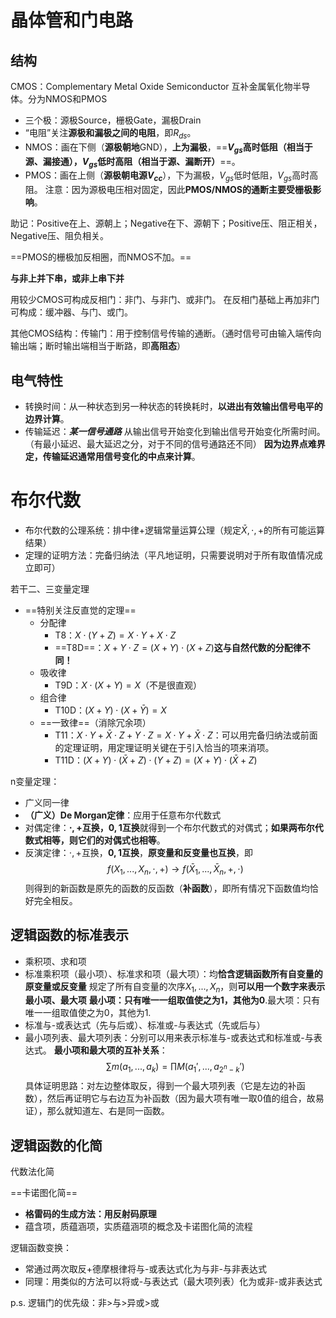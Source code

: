 # 晶体管和门电路
## 结构

CMOS：Complementary Metal Oxide Semiconductor 互补金属氧化物半导体。分为NMOS和PMOS
- 三个极：源极Source，栅极Gate，漏极Drain
- “电阻”关注**源极和漏极之间的电阻**，即$R_{ds}$。
- NMOS：画在下侧（**源极朝地**GND），**上为漏极**，==**$V_{gs}$高时低阻（相当于源、漏接通），$V_{gs}$低时高阻（相当于源、漏断开）**==。
- PMOS：画在上侧（**源极朝电源$V_{cc}$**），下为漏极，$V_{gs}$低时低阻，$V_{gs}$高时高阻。
注意：因为源极电压相对固定，因此**PMOS/NMOS的通断主要受栅极影响**。

助记：Positive在上、源朝上；Negative在下、源朝下；Positive压、阻正相关，Negative压、阻负相关。

==PMOS的栅极加反相圈，而NMOS不加。==

**与非上并下串，或非上串下并**

用较少CMOS可构成反相门：非门、与非门、或非门。
在反相门基础上再加非门可构成：缓冲器、与门、或门。

其他CMOS结构：传输门：用于控制信号传输的通断。（通时信号可由输入端传向输出端；断时输出端相当于断路，即**高阻态**）
## 电气特性
- 转换时间：从一种状态到另一种状态的转换耗时，**以进出有效输出信号电平的边界计算**。
- 传输延迟：***某一信号通路*** 从输出信号开始变化到输出信号开始变化所需时间。（有最小延迟、最大延迟之分，对于不同的信号通路还不同）
  **因为边界点难界定，传输延迟通常用信号变化的中点来计算**。

# 布尔代数
- 布尔代数的公理系统：排中律+逻辑常量运算公理（规定$\bar X,\cdot, +$的所有可能运算结果）
- 定理的证明方法：完备归纳法（平凡地证明，只需要说明对于所有取值情况成立即可）

若干二、三变量定理
- ==特别关注反直觉的定理==
	- 分配律
		- T8：$X\cdot(Y+Z)=X\cdot Y+X\cdot Z$
		- ==T8D==：$X+Y\cdot Z=(X+Y)\cdot (X+Z)$**这与自然代数的分配律不同！**
	- 吸收律
		- T9D：$X\cdot (X+Y)=X$（不是很直观）
	- 组合律
		- T10D：$(X+Y)\cdot (X+\bar Y)=X$
	- ==一致律==（消除冗余项）
		- T11：$X\cdot Y+\bar X\cdot Z+Y\cdot Z=X\cdot Y+\bar X\cdot Z$：可以用完备归纳法或前面的定理证明，用定理证明关键在于引入恰当的项来消项。
		- T11D：$(X+Y)\cdot (\bar X+Z)\cdot (Y+Z)=(X+Y)\cdot (\bar X+Z)$



n变量定理：
- 广义同一律
- **（广义）De Morgan定律**：应用于任意布尔代数式
- 对偶定律：**$\cdot , +$互换，$0,1$互换**就得到一个布尔代数式的对偶式；**如果两布尔代数式相等，则它们的对偶式也相等**。
- 反演定律：$\cdot, +$互换，**$0,1$互换**，**原变量和反变量也互换**，即
  $$
  f(X_1,...,X_n,\cdot, +) \to f(\bar X_1,...,\bar X_n, +,\cdot)
  $$
  则得到的新函数是原先的函数的反函数（**补函数**），即所有情况下函数值均恰好完全相反。

## 逻辑函数的标准表示
- 乘积项、求和项
- 标准乘积项（最小项）、标准求和项（最大项）：均**恰含逻辑函数所有自变量的原变量或反变量**
  规定了所有自变量的次序$X_1,...,X_n$，则**可以用一个数字来表示最小项、最大项**
  **最小项：只有唯一一组取值使之为1，其他为0**.最大项：只有唯一一组取值使之为0，其他为1.
- 标准与-或表达式（先与后或）、标准或-与表达式（先或后与）
- 最小项列表、最大项列表：分别可以用来表示标准与-或表达式和标准或-与表达式。
  **最小项和最大项的互补关系**：
  $$
  \sum m(a_1,...,a_k)=\prod M(a_1',...,a_{2^n-k}')
  $$
  具体证明思路：对左边整体取反，得到一个最大项列表（它是左边的补函数），然后再证明它与右边互为补函数（因为最大项有唯一取0值的组合，故易证），那么就知道左、右是同一函数。
## 逻辑函数的化简
代数法化简

==卡诺图化简==
- **格雷码的生成方法：用反射码原理**
- 蕴含项，质蕴涵项，实质蕴涵项的概念及卡诺图化简的流程

逻辑函数变换：
- 常通过两次取反+德摩根律将与-或表达式化为与非-与非表达式
- 同理：用类似的方法可以将或-与表达式（最大项列表）化为或非-或非表达式


p.s. 逻辑门的优先级：非>与>异或>或